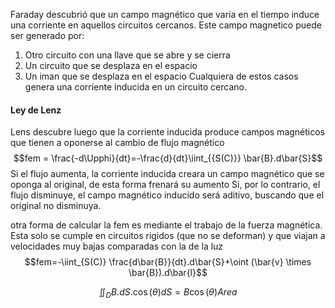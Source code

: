 Faraday descubrió que un campo magnético que varía en el tiempo induce una corriente en aquellos circuitos cercanos. Este campo magnetico puede ser generado por:
1) Otro circuito con una llave que se abre y se cierra  
2) Un circuito que se desplaza en el espacio
3) Un iman que se desplaza en el espacio
Cualquiera de estos casos genera una corriente inducida en un circuito cercano.
#### Ley de Lenz
Lens descubre luego que la corriente inducida produce campos magnéticos que tienen a oponerse al cambio de flujo magnético
$$fem = \frac{-d\Upphi}{dt}=-\frac{d}{dt}\iint_{{S(C)}} \bar{B}.d\bar{S}$$
Si el flujo aumenta, la corriente inducida creara un campo magnético que se oponga al original, de esta forma frenará su aumento
Si, por lo contrario, el flujo disminuye, el campo magnético inducido será aditivo, buscando que el original no disminuya.

otra  forma de calcular la fem es mediante el trabajo de la fuerza magnética. Esta solo se cumple en circuitos rigidos (que no se deforman) y que viajan a velocidades muy bajas comparadas con la de la luz
$$fem=-\iint_{S(C)} \frac{d\bar{B}}{dt}.d\bar{S}+\oint
(\bar{v} \times \bar{B}).d\bar{l}$$

$$\iint_{D} B.dS.\cos(\theta)dS=B\cos(\theta)Area$$

